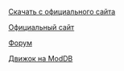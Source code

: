 [Скачать с официального сайта](http://www.xash3d.ru/doku.php?id=downloads)

[Официальный сайт](http://www.xash3d.ru/)

[Форум](https://cs-mapping.com.ua/forum/forumdisplay.php?f=189)

[Движок на ModDB](https://www.moddb.com/engines/xash3d-engine/)
